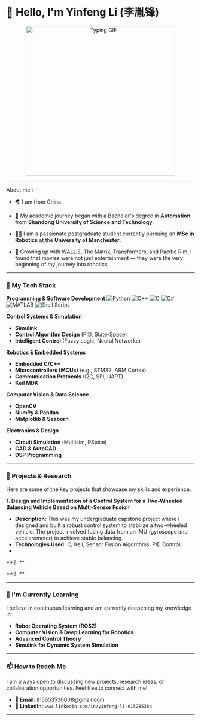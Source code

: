 # 👋 Hello, I'm Yinfeng Li (李胤锋)
<div align="center">
  <img src="https://media.giphy.com/media/v1.Y2lkPTc5MGI3NjExaXRxa2hiczBpdWhvcTVteXp6NzBkZHkzcWcydXV2a2Jra3FqamNpdSZlcD12MV9naWZzX3NlYXJjaCZjdD1n/58OujxlE7e19Mjv0gj/giphy.gif" alt="Typing GIF" width="400"/>
</div>

---
 About me : 
 
- :earth_asia: I am from China.

- :school: My academic journey began with a Bachelor's degree in **Automation** from **Shandong University of Science and Technology**.

- :man_student: I am a passionate postgraduate student currently pursuing an **MSc in Robotics** at the **University of Manchester**. 

- :microscope: Growing up with WALL·E, The Matrix, Transformers, and Pacific Rim, I found that movies were not just entertainment — they were the very beginning of my journey into robotics.

---

### 🔧 My Tech Stack

**Programming & Software Development**
![Python](https://img.shields.io/badge/Python-3776AB?style=for-the-badge&logo=python&logoColor=white)
![C++](https://img.shields.io/badge/C%2B%2B-00599C?style=for-the-badge&logo=c%2B%2B&logoColor=white)
![C](https://img.shields.io/badge/C-A8B9CC?style=for-the-badge&logo=c&logoColor=white)
![C#](https://img.shields.io/badge/C%23-239120?style=for-the-badge&logo=c-sharp&logoColor=white)
![MATLAB](https://img.shields.io/badge/MATLAB-0076A8?style=for-the-badge&logo=mathworks&logoColor=white)
![Shell Script](https://img.shields.io/badge/Shell_Script-121011?style=for-the-badge&logo=gnu-bash&logoColor=white)

**Control Systems & Simulation**
- **Simulink**
- **Control Algorithm Design** (PID, State-Space)
- **Intelligent Control** (Fuzzy Logic, Neural Networks)

**Robotics & Embedded Systems**
- **Embedded C/C++**
- **Microcontrollers (MCUs)** (e.g., STM32, ARM Cortex)
- **Communication Protocols** (I2C, SPI, UART)
- **Keil MDK**

**Computer Vision & Data Science**
- **OpenCV**
- **NumPy & Pandas**
- **Matplotlib & Seaborn**

**Electronics & Design**
- **Circuit Simulation** (Multisim, PSpice)
- **CAD & AutoCAD**
- **DSP Programming**
---

### 🔬 Projects & Research

Here are some of the key projects that showcase my skills and experience.

**1. Design and Implementation of a Control System for a Two-Wheeled Balancing Vehicle Based on Multi-Sensor Fusion**
   - **Description:** This was my undergraduate capstone project where I designed and built a robust control system to stabilize a two-wheeled vehicle. The project involved fusing data from an IMU (gyroscope and accelerometer) to achieve stable balancing.
   - **Technologies Used:** C, Keil, Sensor Fusion Algorithms, PID Control.
   -  

**2. **
  

**3. **
  

---

### 🌱 I'm Currently Learning

I believe in continuous learning and am currently deepening my knowledge in:

- **Robot Operating System (ROS2)**
- **Computer Vision & Deep Learning for Robotics**
- **Advanced Control Theory**
- **Simulink for Dynamic System Simulation**

---

### 📫 How to Reach Me

I am always open to discussing new projects, research ideas, or collaboration opportunities. Feel free to connect with me!

- **📧 Email:** [li15653530008@gmail.com](mailto:li15653530008@gmail.com)
- **💼 LinkedIn:** `www.linkedin.com/in/yinfeng-li-01528538a`

---

